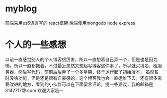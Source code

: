 # myblog
前端采用es6语言写的 react框架 后端使用mongodb node express 

# 个人的一些感想
以前一直感觉别人的个人博客很厉害，所以一直想着自己弄一个，但是也是因为懒，所以一直都拖着，不过最近忽然又想起写博客这件事了，所以就买域名，租服务器，然后写代码，前前后后弄了一个多星期，终于运行起了初始版本，
虽然暂时没啥功能，但是还是很有自豪感的，这个博客我也会一直运维下去，还有很多需要改进的地方，看到的小伙伴可以在下面留言评论，提一些建议，我的邮箱是3142717@.com
欢迎大家哦～





